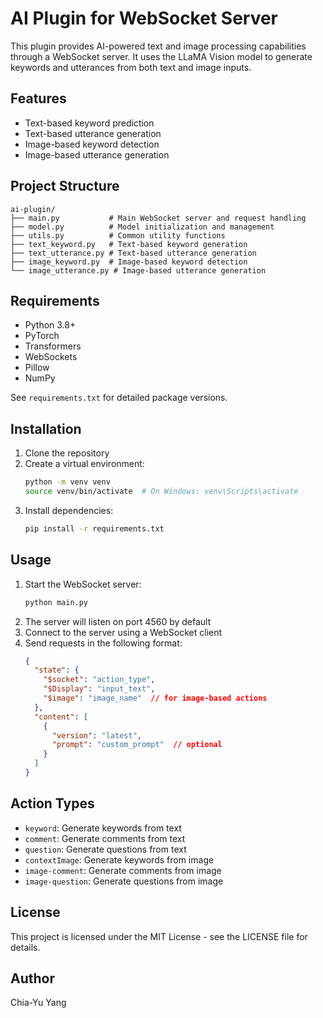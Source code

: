 # AI Plugin for WebSocket Server

This plugin provides AI-powered text and image processing capabilities through a WebSocket server. It uses the LLaMA Vision model to generate keywords and utterances from both text and image inputs.

## Features

- Text-based keyword prediction
- Text-based utterance generation
- Image-based keyword detection
- Image-based utterance generation

## Project Structure

```
ai-plugin/
├── main.py           # Main WebSocket server and request handling
├── model.py          # Model initialization and management
├── utils.py          # Common utility functions
├── text_keyword.py   # Text-based keyword generation
├── text_utterance.py # Text-based utterance generation
├── image_keyword.py  # Image-based keyword detection
└── image_utterance.py # Image-based utterance generation
```

## Requirements

- Python 3.8+
- PyTorch
- Transformers
- WebSockets
- Pillow
- NumPy

See `requirements.txt` for detailed package versions.

## Installation

1. Clone the repository
2. Create a virtual environment:
   ```bash
   python -m venv venv
   source venv/bin/activate  # On Windows: venv\Scripts\activate
   ```
3. Install dependencies:
   ```bash
   pip install -r requirements.txt
   ```

## Usage

1. Start the WebSocket server:
   ```bash
   python main.py
   ```
2. The server will listen on port 4560 by default
3. Connect to the server using a WebSocket client
4. Send requests in the following format:
   ```json
   {
     "state": {
       "$socket": "action_type",
       "$Display": "input_text",
       "$image": "image_name"  // for image-based actions
     },
     "content": [
       {
         "version": "latest",
         "prompt": "custom_prompt"  // optional
       }
     ]
   }
   ```

## Action Types

- `keyword`: Generate keywords from text
- `comment`: Generate comments from text
- `question`: Generate questions from text
- `contextImage`: Generate keywords from image
- `image-comment`: Generate comments from image
- `image-question`: Generate questions from image

## License

This project is licensed under the MIT License - see the LICENSE file for details.

## Author

Chia-Yu Yang 